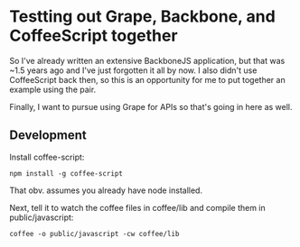 # Testting out Grape, Backbone, and CoffeeScript together
So I've already written an extensive BackboneJS application, but that was ~1.5
years ago and I've just forgotten it all by now.  I also didn't use CoffeeScript
back then, so this is an opportunity for me to put together an example using the
pair.

Finally, I want to pursue using Grape for APIs so that's going in here as well.

## Development
Install coffee-script:

    npm install -g coffee-script

That obv. assumes you already have node installed.

Next, tell it to watch the coffee files in coffee/lib and compile them in
public/javascript:

    coffee -o public/javascript -cw coffee/lib

